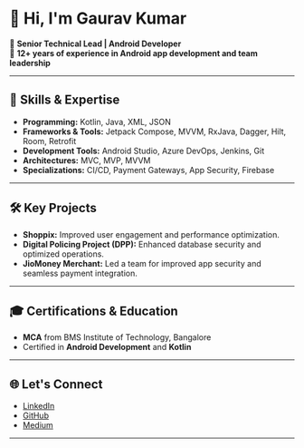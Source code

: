 # 👋 Hi, I'm Gaurav Kumar

🚀 **Senior Technical Lead | Android Developer**  
📱 **12+ years of experience in Android app development and team leadership**

---

## 🌟 Skills & Expertise

- **Programming:** Kotlin, Java, XML, JSON
- **Frameworks & Tools:** Jetpack Compose, MVVM, RxJava, Dagger, Hilt, Room, Retrofit  
- **Development Tools:** Android Studio, Azure DevOps, Jenkins, Git
- **Architectures:** MVC, MVP, MVVM
- **Specializations:** CI/CD, Payment Gateways, App Security, Firebase

---

## 🛠️ Key Projects

- **Shoppix:** Improved user engagement and performance optimization.
- **Digital Policing Project (DPP):** Enhanced database security and optimized operations.
- **JioMoney Merchant:** Led a team for improved app security and seamless payment integration.

---

## 🎓 Certifications & Education

- **MCA** from BMS Institute of Technology, Bangalore
- Certified in **Android Development** and **Kotlin**

---

## 🌐 Let's Connect

- [LinkedIn](https://www.linkedin.com/in/gauravdubey2/)  
- [GitHub](https://github.com/gauravdubey)
- [Medium](https://medium.com/@i.gauravdubey)

---

